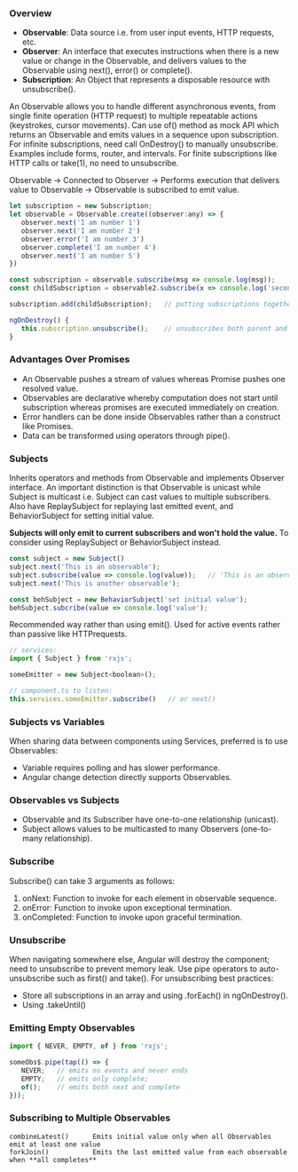 ### Overview
- **Observable**: Data source i.e. from user input events, HTTP requests, etc. 
- **Observer**: An interface that executes instructions when there is a new value or change in the Observable, and delivers values to the Observable using next(), error() or complete().
- **Subscription**: An Object that represents a disposable resource with unsubscribe(). 

An Observable allows you to handle different asynchronous events, from single finite operation (HTTP request) to multiple repeatable actions (keystrokes, cursor movements). Can use of() method as mock API which returns an Observable and emits values in a sequence upon subscription. For infinite subscriptions, need call OnDestroy() to manually unsubscribe. Examples include forms, router, and intervals. For finite subscriptions like HTTP calls or take(1), no need to unsubscribe.

Observable -> Connected to Observer -> Performs execution that delivers value to Observable -> Observable is subscribed to emit value.

```javascript
let subscription = new Subscription;
let observable = Observable.create((observer:any) => {
   observer.next('I am number 1')
   observer.next('I am number 2')
   observer.error('I am number 3')
   observer.complete('I am number 4')
   observer.next('I am number 5')
})

const subscription = observable.subscribe(msg => console.log(msg));
const childSubscription = observable2.subscribe(x => console.log('second: ' + x));

subscription.add(childSubscription);   // putting subscriptions together

ngOnDestroy() {
   this.subscription.unsubscribe();    // unsubscribes both parent and child subscriptions
}
```

### Advantages Over Promises
- An Observable pushes a stream of values whereas Promise pushes one resolved value.
- Observables are declarative whereby computation does not start until subscription whereas promises are executed immediately on creation.
- Error handlers can be done inside Observables rather than a construct like Promises.
- Data can be transformed using operators through pipe(). 

### Subjects
Inherits operators and methods from Observable and implements Observer interface. An important distinction is that Observable is unicast while Subject is multicast i.e. Subject can cast values to multiple subscribers. Also have ReplaySubject for replaying last emitted event, and BehaviorSubject for setting initial value.

**Subjects will only emit to current subscribers and won't hold the value.** To consider using ReplaySubject or BehaviorSubject instead.

```javascript
const subject = new Subject()
subject.next('This is an observable');
subject.subscribe(value => console.log(value));   // 'This is an observable'
subject.next('This is another observable');

const behSubject = new BehaviorSubject('set initial value');
behSubject.subcribe(value => console.log('value');
```

Recommended way rather than using emit(). Used for active events rather than passive like HTTPrequests.
```javascript
// services:
import { Subject } from 'rxjs';

someEmitter = new Subject<boolean>();

// component.ts to listen:
this.services.someEmitter.subscribe()   // or next()
```

### Subjects vs Variables
When sharing data between components using Services, preferred is to use Observables:
- Variable requires polling and has slower performance.
- Angular change detection directly supports Observables. 

### Observables vs Subjects
- Observable and its Subscriber have one-to-one relationship (unicast).
- Subject allows values to be multicasted to many Observers (one-to-many relationship).


### Subscribe
Subscribe() can take 3 arguments as follows:
1) onNext: Function to invoke for each element in observable sequence.
2) onError: Function to invoke upon exceptional termination.
3) onCompleted: Function to invoke upon graceful termination.

### Unsubscribe
When navigating somewhere else, Angular will destroy the component; need to unsubscribe to prevent memory leak. Use pipe operators to auto-unsubscribe such as first() and take(). For unsubscribing best practices:
- Store all subscriptions in an array and using .forEach() in ngOnDestroy().
- Using .takeUntil()


### Emitting Empty Observables
```js
import { NEVER, EMPTY, of } from 'rxjs';

someObs$.pipe(tap(() => {
   NEVER;   // emits no events and never ends
   EMPTY;   // emits only complete;
   of();    // emits both next and complete
}));
```

### Subscribing to Multiple Observables
```
combineLatest()      Emits initial value only when all Observables emit at least one value
forkJoin()           Emits the last emitted value from each observable when **all completes**
```
